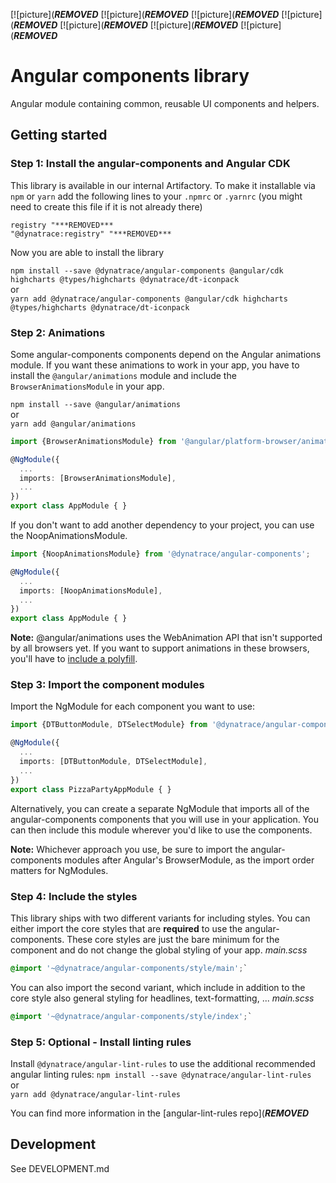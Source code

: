 [![picture](***REMOVED***
[![picture](***REMOVED***
[![picture](***REMOVED***
[![picture](***REMOVED***
[![picture](***REMOVED***
[![picture](***REMOVED***
[![picture](***REMOVED***

# Angular components library

Angular module containing common, reusable UI components and helpers.

## Getting started

### Step 1: Install the angular-components and Angular CDK
This library is available in our internal Artifactory. To make it installable via `npm` or `yarn` add the following lines to your `.npmrc` or `.yarnrc` (you might need to create this file if it is not already there)
```
registry "***REMOVED***
"@dynatrace:registry" "***REMOVED***
```

Now you are able to install the library

`npm install --save @dynatrace/angular-components @angular/cdk highcharts @types/highcharts @dynatrace/dt-iconpack`    
or      
`yarn add @dynatrace/angular-components @angular/cdk highcharts @types/highcharts @dynatrace/dt-iconpack`

### Step 2: Animations
Some angular-components components depend on the Angular animations module.
If you want these animations to work in your app, you have to install the `@angular/animations` module and include the `BrowserAnimationsModule` in your app.    

`npm install --save @angular/animations`    
or      
`yarn add @angular/animations`

```ts
import {BrowserAnimationsModule} from '@angular/platform-browser/animations';

@NgModule({
  ...
  imports: [BrowserAnimationsModule],
  ...
})
export class AppModule { }
```

If you don't want to add another dependency to your project, you can use the NoopAnimationsModule.

```ts
import {NoopAnimationsModule} from '@dynatrace/angular-components';

@NgModule({
  ...
  imports: [NoopAnimationsModule],
  ...
})
export class AppModule { }
```

**Note:** @angular/animations uses the WebAnimation API that isn't supported by all browsers yet. If you want to support animations in these browsers, you'll have to [include a polyfill](https://github.com/web-animations/web-animations-js).

### Step 3: Import the component modules

Import the NgModule for each component you want to use:
```ts
import {DTButtonModule, DTSelectModule} from '@dynatrace/angular-components';

@NgModule({
  ...
  imports: [DTButtonModule, DTSelectModule],
  ...
})
export class PizzaPartyAppModule { }
```

Alternatively, you can create a separate NgModule that imports all of the angular-components components that you will use in your application. You can then include this module wherever you'd like to use the components.

**Note:** Whichever approach you use, be sure to import the angular-components modules after Angular's BrowserModule, as the import order matters for NgModules.

### Step 4: Include the styles

This library ships with two different variants for including styles.
You can either import the core styles that are **required** to use the angular-components.
These core styles are just the bare minimum for the component and do not change the global styling of your app.
*main.scss*
```scss
@import '~@dynatrace/angular-components/style/main';`
```

You can also import the second variant, which include in addition to the core style also general styling for headlines, text-formatting, ...
*main.scss*
```scss
@import '~@dynatrace/angular-components/style/index';`
```

### Step 5: Optional - Install linting rules

Install `@dynatrace/angular-lint-rules` to use the additional recommended angular linting rules:
`npm install --save @dynatrace/angular-lint-rules`    
or      
`yarn add @dynatrace/angular-lint-rules`

You can find more information in the [angular-lint-rules repo](***REMOVED***

## Development

See DEVELOPMENT.md
